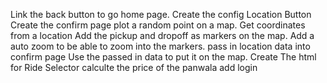 Link the back button to go home page. 
Create the config Location Button
Create the confirm page
plot a random point on a map.
Get coordinates from a location
Add the pickup and dropoff as markers on the map.
Add a auto zoom to be able to zoom into the markers.
pass in location data into confirm page
Use the passed in data to put it on the map.
Create The html for Ride Selector
calculte the price of the panwala
add login